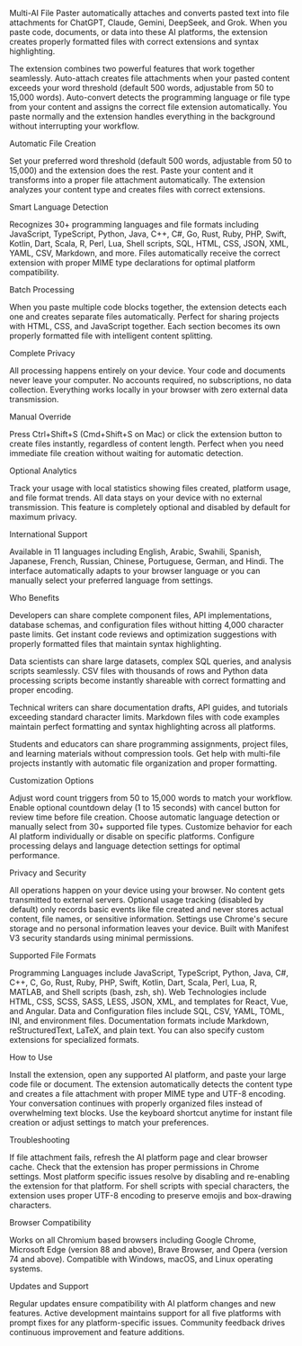 Multi-AI File Paster automatically attaches and converts pasted text into file attachments for ChatGPT, Claude, Gemini, DeepSeek, and Grok. When you paste code, documents, or data into these AI platforms, the extension creates properly formatted files with correct extensions and syntax highlighting.

The extension combines two powerful features that work together seamlessly. Auto-attach creates file attachments when your pasted content exceeds your word threshold (default 500 words, adjustable from 50 to 15,000 words). Auto-convert detects the programming language or file type from your content and assigns the correct file extension automatically. You paste normally and the extension handles everything in the background without interrupting your workflow.

Automatic File Creation

Set your preferred word threshold (default 500 words, adjustable from 50 to 15,000) and the extension does the rest. Paste your content and it transforms into a proper file attachment automatically. The extension analyzes your content type and creates files with correct extensions.

Smart Language Detection

Recognizes 30+ programming languages and file formats including JavaScript, TypeScript, Python, Java, C++, C#, Go, Rust, Ruby, PHP, Swift, Kotlin, Dart, Scala, R, Perl, Lua, Shell scripts, SQL, HTML, CSS, JSON, XML, YAML, CSV, Markdown, and more. Files automatically receive the correct extension with proper MIME type declarations for optimal platform compatibility.

Batch Processing

When you paste multiple code blocks together, the extension detects each one and creates separate files automatically. Perfect for sharing projects with HTML, CSS, and JavaScript together. Each section becomes its own properly formatted file with intelligent content splitting.

Complete Privacy

All processing happens entirely on your device. Your code and documents never leave your computer. No accounts required, no subscriptions, no data collection. Everything works locally in your browser with zero external data transmission.

Manual Override

Press Ctrl+Shift+S (Cmd+Shift+S on Mac) or click the extension button to create files instantly, regardless of content length. Perfect when you need immediate file creation without waiting for automatic detection.

Optional Analytics

Track your usage with local statistics showing files created, platform usage, and file format trends. All data stays on your device with no external transmission. This feature is completely optional and disabled by default for maximum privacy.

International Support

Available in 11 languages including English, Arabic, Swahili, Spanish, Japanese, French, Russian, Chinese, Portuguese, German, and Hindi. The interface automatically adapts to your browser language or you can manually select your preferred language from settings.

Who Benefits

Developers can share complete component files, API implementations, database schemas, and configuration files without hitting 4,000 character paste limits. Get instant code reviews and optimization suggestions with properly formatted files that maintain syntax highlighting.

Data scientists can share large datasets, complex SQL queries, and analysis scripts seamlessly. CSV files with thousands of rows and Python data processing scripts become instantly shareable with correct formatting and proper encoding.

Technical writers can share documentation drafts, API guides, and tutorials exceeding standard character limits. Markdown files with code examples maintain perfect formatting and syntax highlighting across all platforms.

Students and educators can share programming assignments, project files, and learning materials without compression tools. Get help with multi-file projects instantly with automatic file organization and proper formatting.

Customization Options

Adjust word count triggers from 50 to 15,000 words to match your workflow. Enable optional countdown delay (1 to 15 seconds) with cancel button for review time before file creation. Choose automatic language detection or manually select from 30+ supported file types. Customize behavior for each AI platform individually or disable on specific platforms. Configure processing delays and language detection settings for optimal performance.

Privacy and Security

All operations happen on your device using your browser. No content gets transmitted to external servers. Optional usage tracking (disabled by default) only records basic events like file created and never stores actual content, file names, or sensitive information. Settings use Chrome's secure storage and no personal information leaves your device. Built with Manifest V3 security standards using minimal permissions.

Supported File Formats

Programming Languages include JavaScript, TypeScript, Python, Java, C#, C++, C, Go, Rust, Ruby, PHP, Swift, Kotlin, Dart, Scala, Perl, Lua, R, MATLAB, and Shell scripts (bash, zsh, sh). Web Technologies include HTML, CSS, SCSS, SASS, LESS, JSON, XML, and templates for React, Vue, and Angular. Data and Configuration files include SQL, CSV, YAML, TOML, INI, and environment files. Documentation formats include Markdown, reStructuredText, LaTeX, and plain text. You can also specify custom extensions for specialized formats.

How to Use

Install the extension, open any supported AI platform, and paste your large code file or document. The extension automatically detects the content type and creates a file attachment with proper MIME type and UTF-8 encoding. Your conversation continues with properly organized files instead of overwhelming text blocks. Use the keyboard shortcut anytime for instant file creation or adjust settings to match your preferences.

Troubleshooting

If file attachment fails, refresh the AI platform page and clear browser cache. Check that the extension has proper permissions in Chrome settings. Most platform specific issues resolve by disabling and re-enabling the extension for that platform. For shell scripts with special characters, the extension uses proper UTF-8 encoding to preserve emojis and box-drawing characters.

Browser Compatibility

Works on all Chromium based browsers including Google Chrome, Microsoft Edge (version 88 and above), Brave Browser, and Opera (version 74 and above). Compatible with Windows, macOS, and Linux operating systems.

Updates and Support

Regular updates ensure compatibility with AI platform changes and new features. Active development maintains support for all five platforms with prompt fixes for any platform-specific issues. Community feedback drives continuous improvement and feature additions.